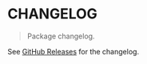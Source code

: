 # CHANGELOG

> Package changelog.

See [GitHub Releases](https://github.com/stdlib-js/stats-base-dists-f/releases) for the changelog.
